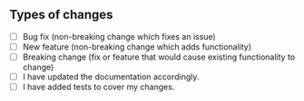 <!-- DISCLAIMER: Branches MUST have descriptive names that start with either the bug/, task/ or feature/ prefixes. -->

## Types of changes

<!-- What types of changes does your code introduce? Put an `x` in all the boxes that apply: -->

- [ ] Bug fix (non-breaking change which fixes an issue)
- [ ] New feature (non-breaking change which adds functionality)
- [ ] Breaking change (fix or feature that would cause existing functionality to change)
- [ ] I have updated the documentation accordingly.
- [ ] I have added tests to cover my changes.

<!-- Describe your changes in detail -->

<!--
Bug fixes should contain explicit steps-to-reproduce problems.
Features should contain well documented designs
-->

<!-- Additional documentation, usage docs, testing intricacies, etc. -->
